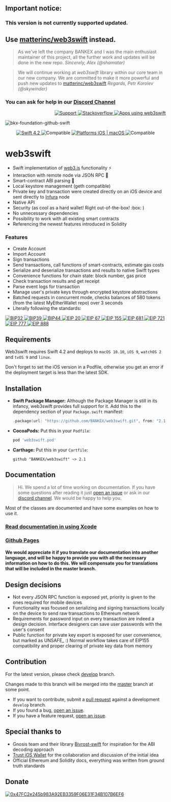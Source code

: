 ## Important notice: 
### This version is not currently supported updated.
## Use [matterinc/web3swift](https://github.com/matterinc/web3swift) instead.

> As we've left the company BANKEX and I was the main enthusiast maintainer of this project, all the further work and updates will be done in the new repo.
>*Sincerely,*
>*Alex (@shamatar)*

> We will continue working at *web3swift* library within our core team in our new company.
>We are committed to make it more powerful and push new updates to [matterinc/web3swift](https://github.com/matterinc/web3swift)
>*Regards,*
>*Petr Korolev (@skywinder)*

### You can ask for help in our [Discord Channel](https://discord.gg/3ETv2ST)
<p align="right">
<a href="https://bankex.github.io/web3swift/read-documentation-using-xcode.html" target="_blank">
<img src="https://img.shields.io/badge/Documentation-gray.svg" alt="Support">
</a>
<a href="https://stackoverflow.com/questions/tagged/web3swift" target="_blank">
<img src="https://img.shields.io/badge/Stackoverflow-gray.svg" alt="Stackoverflow">
</a>
<a href="https://github.com/BANKEX/web3swift/wiki/Apps-using-web3swift" target="_blank">
<img src="https://img.shields.io/badge/Apps_using_web3swift-gray.svg" alt="Apps using web3swift">
</a>
</p>

![bkx-foundation-github-swift](https://user-images.githubusercontent.com/3356474/34412791-5b58962c-ebf0-11e7-8460-5592b12e6e9d.png)

<p align="center">
<a href="https://developer.apple.com/swift/" target="_blank">
<img src="https://img.shields.io/badge/Swift-4.2-orange.svg?style=flat" alt="Swift 4.2">
</a>
<a target="_blank">
<img src="https://img.shields.io/badge/Supports-CocoaPods%20%7C%20Carthage%20%7C%20SwiftPM%20-orange.svg?style=flat" alt="Compatible">
</a>
<a href="https://developer.apple.com/swift/" target="_blank">
<img src="https://img.shields.io/badge/Platforms-iOS%20%7C%20macOS%20%7C%20watchOS%20%7C%20tvOS%20%7C%20Linux%20-lightgray.svg?style=flat" alt="Platforms iOS | macOS">
</a>
<a target="_blank">
<img src="https://img.shields.io/badge/Supports-Objective%20C-blue.svg?style=flat" alt="Compatible">
</a>
</p>


# web3swift

- Swift implementation of [web3.js](https://github.com/ethereum/web3.js/) functionality :zap:
- Interaction with remote node via JSON RPC :thought_balloon:
- Smart-contract ABI parsing :book:
- Local keystore management (geth compatible)
- Private key and transaction were created directly on an iOS device and sent directly to [Infura](https://infura.io) node
- Native API
- Security (as cool as a hard wallet! Right out-of-the-box! :box: )
- No unnecessary dependencies
- Possibility to work with all existing smart contracts
- Referencing the newest features introduced in Solidity

### Features
- Create Account
- Import Account
- Sign transactions
- Send transactions, call functions of smart-contracts, estimate gas costs
- Serialize and deserialize transactions and results to native Swift types
- Convenience functions for chain state: block number, gas price
- Check transaction results and get receipt
- Parse event logs for transaction
- Manage user's private keys through encrypted keystore abstractions
- Batched requests in concurrent mode, checks balances of 580 tokens (from the latest MyEtherWallet repo) over 3 seconds
- Literally following the standards:
<p align="left">
	<a href="https://github.com/bitcoin/bips/blob/master/bip-0032.mediawiki" target="_blank">
		<img src="https://img.shields.io/badge/BIP32-gray.svg?style=flat" alt="BIP32">
	</a>
	<a href="https://github.com/bitcoin/bips/blob/master/bip-0039.mediawiki" target="_blank">
		<img src="https://img.shields.io/badge/BIP39-gray.svg?style=flat" alt="BIP39">
	</a>
	<a href="https://github.com/bitcoin/bips/blob/master/bip-0044.mediawiki" target="_blank">
		<img src="https://img.shields.io/badge/BIP44-gray.svg?style=flat" alt="BIP44">
	</a>
	<a href="https://github.com/ethereum/EIPs/blob/master/EIPS/eip-20.md" target="_blank">
		<img src="https://img.shields.io/badge/EIP%2020-gray.svg?style=flat" alt="EIP 20">
	</a>
	<a href="https://github.com/ethereum/EIPs/issues/67" target="_blank">
		<img src="https://img.shields.io/badge/EIP%2067-gray.svg?style=flat" alt="EIP 67">
	</a>
	<a href="https://github.com/ethereum/EIPs/blob/master/EIPS/eip-155.md" target="_blank">
		<img src="https://img.shields.io/badge/EIP%20155-gray.svg?style=flat" alt="EIP 155">
	</a>
	<a href="https://github.com/ethereum/EIPs/blob/master/EIPS/eip-721.md" target="_blank">
		<img src="https://img.shields.io/badge/EIP%20681-gray.svg?style=flat" alt="EIP 681">
	</a>
	<a href="https://github.com/ethereum/EIPs/blob/master/EIPS/eip-721.md" target="_blank">
		<img src="https://img.shields.io/badge/EIP%20721-gray.svg?style=flat" alt="EIP 721">
	</a>
	<a href="https://github.com/ethereum/EIPs/blob/master/EIPS/eip-777.md" target="_blank">
		<img src="https://img.shields.io/badge/EIP%20777-gray.svg?style=flat" alt="EIP 777">
	</a>
	<a href="https://github.com/ethereum/EIPs/issues/888" target="_blank">
		<img src="https://img.shields.io/badge/EIP%20888-gray.svg?style=flat" alt="EIP 888">
	</a>
</p>

## Requirements
Web3swift requires Swift 4.2 and deploys to `macOS 10.10`, `iOS 9`, `watchOS 2` and `tvOS 9` and `linux`.

Don't forget to set the iOS version in a Podfile, otherwise you get an error if the deployment target is less than the latest SDK.

## Installation

- **Swift Package Manager:**
  Although the Package Manager is still in its infancy, web3swift provides full support for it.
  Add this to the dependency section of your `Package.swift` manifest:

    ```Swift
    .package(url: "https://github.com/BANKEX/web3swift.git", from: "2.1.0")
    ```

- **CocoaPods:** Put this in your `Podfile`:

    ```Ruby
    pod 'web3swift.pod'
    ```

- **Carthage:** Put this in your `Cartfile`:

    ```
    github "BANKEX/web3swift" ~> 2.1
    ```


## Documentation

> Hi. We spend a lot of time working on documentation. If you have some questions after reading it just [open an issue](https://github.com/bankex/web3swift/issues) or ask in our [discord channel](https://discord.gg/3ETv2ST). We would be happy to help you.

Most of the classes are documented and have some examples on how to use it.

### [Read documentation in using Xcode](https://bankex.github.io/web3swift/read-documentation-using-xcode.html)
### [Github Pages](https://bankex.github.io/web3swift)

#### We would appreciate it if you translate our documentation into another language, and will be happy to provide you with all the necessary information on how to do this. We will compensate you for translations that will be included in the master branch.

## Design decisions
- Not every JSON RPC function is exposed yet, priority is given to the ones required for mobile devices
- Functionality was focused on serializing and signing transactions locally on the device to send raw transactions to Ethereum network
- Requirements for password input on every transaction are indeed a design decision. Interface designers can save user passwords with the user's consent
- Public function for private key export is exposed for user convenience, but marked as UNSAFE_ :) Normal workflow takes care of EIP155 compatibility and proper clearing of private key data from memory


## Contribution
For the latest version, please check [develop](https://github.com/BANKEX/web3swift/tree/develop) branch.

Changes made to this branch will be merged into the [master](https://github.com/BANKEX/web3swift/tree/master) branch at some point.

- If you want to contribute, submit a [pull request](https://github.com/BANKEX/web3swift/pulls) against a development `develop` branch.
- If you found a bug, [open an issue](https://github.com/BANKEX/web3swift/issues).
- If you have a feature request, [open an issue](https://github.com/BANKEX/web3swift/issues).


## Special thanks to

- Gnosis team and their library [Bivrost-swift](https://github.com/gnosis/bivrost-swift) for inspiration for the ABI decoding approach
- [Trust iOS Wallet](https://github.com/TrustWallet/trust-wallet-ios) for the collaboration and discussion of the initial idea
- Official Ethereum and Solidity docs, everything was written from ground truth standards

## Donate

<a href="https://brianmacdonald.github.io/Ethonate/address/#0x47FC2e245b983A92EB3359F06E31F34B107B6EF6" target="_blank">
<img src="https://api.qrserver.com/v1/create-qr-code/?size=150x150&data=0x47FC2e245b983A92EB3359F06E31F34B107B6EF6" alt="0x47FC2e245b983A92EB3359F06E31F34B107B6EF6">
</a>
